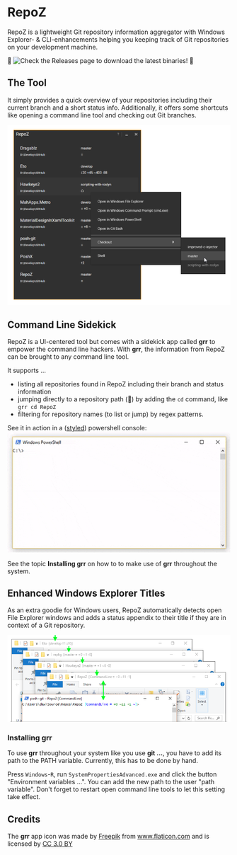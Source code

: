 # RepoZ

RepoZ is a lightweight Git repository information aggregator with Windows Explorer- & CLI-enhancements helping you keeping track of Git repositories on your development machine.

🌈 ![Check the Releases page](https://github.com/awaescher/RepoZ/releases) to download the latest binaries! 🌈

## The Tool
It simply provides a quick overview of your repositories including their current branch and a short status info. Additionally, it offers some shortcuts like opening a command line tool and checking out Git branches.

![Screenshot](_doc/RepoZ-ReadMe-UI.png)

## Command Line Sidekick
RepoZ is a UI-centered tool but comes with a sidekick app called **grr** to empower the command line hackers. 
With **grr**, the information from RepoZ can be brought to any command line tool.

It supports ...
 - listing all repositories found in RepoZ including their branch and status information
 - jumping directly to a repository path (:sparkling_heart:) by adding the `cd` command, like `grr cd RepoZ`
 - filtering for repository names (to list or jump) by regex patterns.
 
See it in action in a ([styled](https://github.com/awaescher/PoshX)) powershell console:
![Screenshot](_doc/grr-5fps-compressed.gif)

See the topic **Installing grr** on how to to make use of **grr** throughout the system.

## Enhanced Windows Explorer Titles
As an extra goodie for Windows users, RepoZ automatically detects open File Explorer windows and adds a status appendix to their title if they are in context of a Git repository.

![Screenshot](_doc/RepoZ-ReadMe-Explorer.png)

### Installing grr
To use **grr** throughout your system like you use **git ...**, you have to add its path to the PATH variable. Currently, this has to be done by hand.

Press `Windows`-`R`, run `SystemPropertiesAdvanced.exe` and click the button "Environment variables ...". You can add the new path to the user "path variable". Don't forget to restart open command line tools to let this setting take effect.

## Credits
The **grr** app icon was made by <a href="http://www.freepik.com" title="Freepik">Freepik</a> from <a href="https://www.flaticon.com/" title="Flaticon">www.flaticon.com</a> and is licensed by <a href="http://creativecommons.org/licenses/by/3.0/" title="Creative Commons BY 3.0" target="_blank">CC 3.0 BY</a>